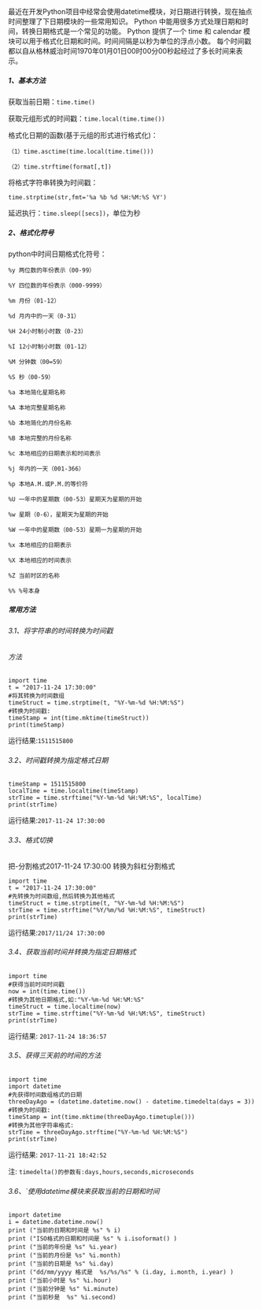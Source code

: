 <!--
author: 老A在Coding
date: 2019-01-25 
title: Python日期格式化知识
tags: Python3,datetime
category: Python3,python
status: publish
summary: Python日期格式化知识
-->

最近在开发Python项目中经常会使用datetime模块，对日期进行转换，现在抽点时间整理了下日期模块的一些常用知识。
Python 中能用很多方式处理日期和时间，转换日期格式是一个常见的功能。
Python 提供了一个 time 和 calendar 模块可以用于格式化日期和时间。时间间隔是以秒为单位的浮点小数。
每个时间戳都以自从格林威治时间1970年01月01日00时00分00秒起经过了多长时间来表示。

##### 1、基本方法
获取当前日期：```time.time()```

获取元组形式的时间戳：```time.local(time.time())```

格式化日期的函数(基于元组的形式进行格式化)：

```（1）time.asctime(time.local(time.time()))```

```（2）time.strftime(format[,t])```

将格式字符串转换为时间戳：

```time.strptime(str,fmt='%a %b %d %H:%M:%S %Y')```

延迟执行：```time.sleep([secs])```，单位为秒

##### 2、格式化符号
python中时间日期格式化符号：

```
%y 两位数的年份表示（00-99）

%Y 四位数的年份表示（000-9999）

%m 月份（01-12）

%d 月内中的一天（0-31）

%H 24小时制小时数（0-23）

%I 12小时制小时数（01-12） 

%M 分钟数（00=59）

%S 秒（00-59）

%a 本地简化星期名称

%A 本地完整星期名称

%b 本地简化的月份名称

%B 本地完整的月份名称

%c 本地相应的日期表示和时间表示

%j 年内的一天（001-366）

%p 本地A.M.或P.M.的等价符

%U 一年中的星期数（00-53）星期天为星期的开始

%w 星期（0-6），星期天为星期的开始

%W 一年中的星期数（00-53）星期一为星期的开始

%x 本地相应的日期表示

%X 本地相应的时间表示

%Z 当前时区的名称

%% %号本身 

```


##### 常用方法
###### 3.1、将字符串的时间转换为时间戳
###### 方法

```
import time 
t = "2017-11-24 17:30:00"
#将其转换为时间数组 
timeStruct = time.strptime(t, "%Y-%m-%d %H:%M:%S") 
#转换为时间戳: 
timeStamp = int(time.mktime(timeStruct)) 
print(timeStamp)

```

运行结果:```1511515800```

###### 3.2、时间戳转换为指定格式日期

```
timeStamp = 1511515800
localTime = time.localtime(timeStamp) 
strTime = time.strftime("%Y-%m-%d %H:%M:%S", localTime) 
print(strTime)
```

运行结果:```2017-11-24 17:30:00```

###### 3.3、格式切换

把-分割格式2017-11-24 17:30:00  转换为斜杠分割格式


```
import time 
t = "2017-11-24 17:30:00"
#先转换为时间数组,然后转换为其他格式 
timeStruct = time.strptime(t, "%Y-%m-%d %H:%M:%S") 
strTime = time.strftime("%Y/%m/%d %H:%M:%S", timeStruct) 
print(strTime)
```
运行结果:```2017/11/24 17:30:00```

###### 3.4、获取当前时间并转换为指定日期格式

```
import time 
#获得当前时间时间戳 
now = int(time.time()) 
#转换为其他日期格式,如:"%Y-%m-%d %H:%M:%S" 
timeStruct = time.localtime(now) 
strTime = time.strftime("%Y-%m-%d %H:%M:%S", timeStruct) 
print(strTime)
```

运行结果: ```2017-11-24 18:36:57```


###### 3.5、获得三天前的时间的方法
```
import time 
import datetime 
#先获得时间数组格式的日期 
threeDayAgo = (datetime.datetime.now() - datetime.timedelta(days = 3)) 
#转换为时间戳: 
timeStamp = int(time.mktime(threeDayAgo.timetuple())) 
#转换为其他字符串格式: 
strTime = threeDayAgo.strftime("%Y-%m-%d %H:%M:%S") 
print(strTime)
```

运行结果: ```2017-11-21 18:42:52```

注: ```timedelta()的参数有:days,hours,seconds,microseconds```


###### 3.6、`使用datetime模块来获取当前的日期和时间
```
import datetime 
i = datetime.datetime.now() 
print ("当前的日期和时间是 %s" % i) 
print ("ISO格式的日期和时间是 %s" % i.isoformat() ) 
print ("当前的年份是 %s" %i.year) 
print ("当前的月份是 %s" %i.month) 
print ("当前的日期是 %s" %i.day) 
print ("dd/mm/yyyy 格式是  %s/%s/%s" % (i.day, i.month, i.year) ) 
print ("当前小时是 %s" %i.hour) 
print ("当前分钟是 %s" %i.minute) 
print ("当前秒是  %s" %i.second)
```